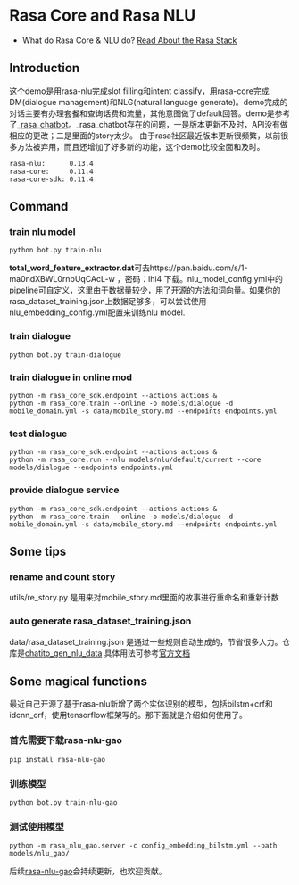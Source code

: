 # Rasa Core and Rasa NLU
- What do Rasa Core & NLU do? 
  [Read About the Rasa Stack](https://rasa.com/products/rasa-stack/)

## Introduction
这个demo是用rasa-nlu完成slot filling和intent classify，用rasa-core完成DM(dialogue management)和NLG(natural language generate)。demo完成的对话主要有办理套餐和查询话费和流量，其他意图做了default回答。demo是参考了[_rasa_chatbot](https://github.com/zqhZY/_rasa_chatbot)。_rasa_chatbot存在的问题，一是版本更新不及时，API没有做相应的更改；二是里面的story太少。
由于rasa社区最近版本更新很频繁，以前很多方法被弃用，而且还增加了好多新的功能，这个demo比较全面和及时。
```
rasa-nlu:      0.13.4
rasa-core:     0.11.4
rasa-core-sdk: 0.11.4
```

## Command
### train nlu model
```
python bot.py train-nlu
```
**total_word_feature_extractor.dat**可去https://pan.baidu.com/s/1-ma0ndXBWL0rnbUqCAcL-w ，密码：lhi4 下载。nlu_model_config.yml中的pipeline可自定义，这里由于数据量较少，用了开源的方法和词向量。如果你的rasa_dataset_training.json上数据足够多，可以尝试使用nlu_embedding_config.yml配置来训练nlu model.


### train dialogue
```
python bot.py train-dialogue
```

### train dialogue in online mod
```
python -m rasa_core_sdk.endpoint --actions actions &
python -m rasa_core.train --online -o models/dialogue -d mobile_domain.yml -s data/mobile_story.md --endpoints endpoints.yml
```

### test dialogue
```
python -m rasa_core_sdk.endpoint --actions actions &
python -m rasa_core.run --nlu models/nlu/default/current --core models/dialogue --endpoints endpoints.yml
```

### provide dialogue service
```
python -m rasa_core_sdk.endpoint --actions actions &
python -m rasa_core.train --online -o models/dialogue -d mobile_domain.yml -s data/mobile_story.md --endpoints endpoints.yml
```

## Some tips
### rename and count story
utils/re_story.py 是用来对mobile_story.md里面的故事进行重命名和重新计数
### auto generate rasa_dataset_training.json
data/rasa_dataset_training.json 是通过一些规则自动生成的，节省很多人力。仓库是[chatito_gen_nlu_data](https://github.com/GaoQ1/chatito_gen_nlu_data)
具体用法可参考[官方文档](https://rodrigopivi.github.io/Chatito/)


## Some magical functions
最近自己开源了基于rasa-nlu新增了两个实体识别的模型，包括bilstm+crf和idcnn_crf，使用tensorflow框架写的。那下面就是介绍如何使用了。
### 首先需要下载rasa-nlu-gao
```
pip install rasa-nlu-gao
```
### 训练模型
```
python bot.py train-nlu-gao
```
### 测试使用模型
```
python -m rasa_nlu_gao.server -c config_embedding_bilstm.yml --path models/nlu_gao/
```
后续[rasa-nlu-gao](https://github.com/GaoQ1/rasa_nlu_gq)会持续更新，也欢迎贡献。
